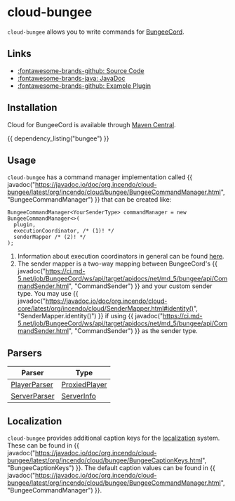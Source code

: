 # cloud-bungee

`cloud-bungee` allows you to write commands for [BungeeCord](https://github.com/SpigotMC/BungeeCord).

## Links

<div class="grid cards" markdown>

- [:fontawesome-brands-github: Source Code](https://github.com/Incendo/cloud-minecraft/tree/master/cloud-bungee)
- [:fontawesome-brands-java: JavaDoc](https://javadoc.io/doc/org.incendo/cloud-bungee)
- [:fontawesome-brands-github: Example Plugin](https://github.com/Incendo/cloud-minecraft/tree/master/examples/example-bungee)

</div>

## Installation

Cloud for BungeeCord is available through [Maven Central](https://central.sonatype.com/artifact/org.incendo/cloud-bungee).

{{ dependency_listing("bungee") }}

## Usage

`cloud-bungee` has a command manager implementation called
{{ javadoc("https://javadoc.io/doc/org.incendo/cloud-bungee/latest/org/incendo/cloud/bungee/BungeeCommandManager.html", "BungeeCommandManager") }}
that can be created like:

```{ .java .annotate }
BungeeCommandManager<YourSenderType> commandManager = new BungeeCommandManager<>(
  plugin,
  executionCoordinator, /* (1)! */
  senderMapper /* (2)! */
);
```

1. Information about execution coordinators in general can be found
   [here](../core/index.md#execution-coordinators).
2. The sender mapper is a two-way mapping between BungeeCord's
   {{ javadoc("https://ci.md-5.net/job/BungeeCord/ws/api/target/apidocs/net/md_5/bungee/api/CommandSender.html", "CommandSender") }} and your custom sender type.
   You may use {{ javadoc("<https://javadoc.io/doc/org.incendo/cloud-core/latest/org/incendo/cloud/SenderMapper.html#identity()>", "SenderMapper.identity()") }} if using {{ javadoc("https://ci.md-5.net/job/BungeeCord/ws/api/target/apidocs/net/md_5/bungee/api/CommandSender.html", "CommandSender") }} as the sender type.

## Parsers

| Parser                                                                                                                   | Type                                                                                                                        |
| ------------------------------------------------------------------------------------------------------------------------ | --------------------------------------------------------------------------------------------------------------------------- |
| [PlayerParser](https://javadoc.io/doc/org.incendo/cloud-bungee/latest/org/incendo/cloud/bungee/parser/PlayerParser.html) | [ProxiedPlayer](https://ci.md-5.net/job/BungeeCord/ws/api/target/apidocs/net/md_5/bungee/api/connection/ProxiedPlayer.html) |
| [ServerParser](https://javadoc.io/doc/org.incendo/cloud-bungee/latest/org/incendo/cloud/bungee/parser/ServerParser.html) | [ServerInfo](https://ci.md-5.net/job/BungeeCord/ws/api/target/apidocs/net/md_5/bungee/api/config/ServerInfo.html)           |

## Localization

`cloud-bungee` provides additional caption keys for the [localization](../localization/index.md) system.
These can be found in
{{ javadoc("https://javadoc.io/doc/org.incendo/cloud-bungee/latest/org/incendo/cloud/bungee/BungeeCaptionKeys.html", "BungeeCaptionKeys") }}.
The default caption values can be found in
{{ javadoc("https://javadoc.io/doc/org.incendo/cloud-bungee/latest/org/incendo/cloud/bungee/BungeeCommandManager.html", "BungeeCommandManager") }}.
